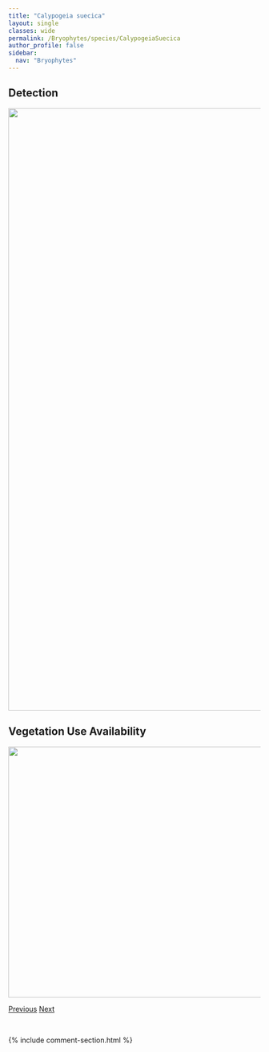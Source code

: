 ```yaml
---
title: "Calypogeia suecica"
layout: single
classes: wide
permalink: /Bryophytes/species/CalypogeiaSuecica
author_profile: false
sidebar:
  nav: "Bryophytes"
---
```


<h2>Detection</h2>

<a href="https://drive.google.com/uc?export=view&id=1bYCEt06GN9CRzpynOi1pkWSTCFPYR_Pq">
<img src="https://drive.google.com/uc?export=view&id=1bYCEt06GN9CRzpynOi1pkWSTCFPYR_Pq" height = "1200" width = "800">
</a>


<h2>Vegetation Use Availability</h2>

<a href="https://drive.google.com/uc?export=view&id=175KnrpMODWPdXcRQo7E2S3CUbjype9B0">
<img src="https://drive.google.com/uc?export=view&id=175KnrpMODWPdXcRQo7E2S3CUbjype9B0" height = "500" width = "1000">
</a>


<a href="/DevelopmentWebsite/Bryophytes/species/CalypogeiaSphagnicola" class="pagination--pager" title="Calypogeia sphagnicola">Previous</a> <a href="/DevelopmentWebsite/Bryophytes/species/CampyliadelphusChrysophyllus" class="pagination--pager" title="Campyliadelphus chrysophyllus">Next</a>

<p>&nbsp;</p>

{% include comment-section.html %}
